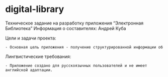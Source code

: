# digital-library
Техническое задание на разработку приложения “Электронная Библиотека”
Информация о составителях:
Андрей Куба

Цели и задачи проекта:


	- Основная цель приложения - получение структурированной информации об
    
Лингвистические требования:


    - Приложение создано для русскоязычных пользователей и не имеет английской адаптации.
